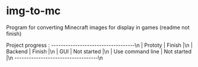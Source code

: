 # img-to-mc
Program for converting Minecraft images for display in games (readme not finish)

Project progress :
-----------------------------------\n
| Prototy          | Finish       |\n
| Backend          | Finish       |\n
| GUI              | Not started  |\n
| Use command line | Not started  |\n
-----------------------------------\n
